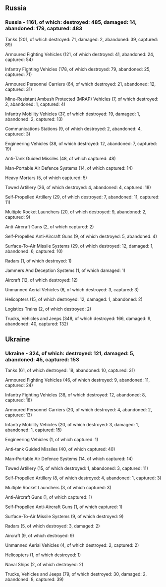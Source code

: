 
 
 ## Russia
 
 ### Russia - 1161, of which: destroyed: 485, damaged: 14, abandoned: 179, captured: 483

 

 

 Tanks (201, of which destroyed: 71, damaged: 2, abandoned: 39, captured: 89)

 Armoured Fighting Vehicles (121, of which destroyed: 41, abandoned: 24, captured: 54)

 Infantry Fighting Vehicles (178, of which destroyed: 79, abandoned: 25, captured: 71)

 Armoured Personnel Carriers (64, of which destroyed: 21, abandoned: 12, captured: 31)

 Mine-Resistant Ambush Protected (MRAP) Vehicles (7, of which destroyed: 2, abandoned: 1, captured: 4)

 Infantry Mobility Vehicles (37, of which destroyed: 19, damaged: 1, abandoned: 2, captured: 13)

 Communications Stations (9, of which destroyed: 2, abandoned: 4, captured: 3)

 Engineering Vehicles (38, of which destroyed: 12, abandoned: 7, captured: 19)

 Anti-Tank Guided Missiles (48, of which captured: 48)

 Man-Portable Air Defence Systems (14, of which captured: 14)

 Heavy Mortars (5, of which captured: 5)

 Towed Artillery (26, of which destroyed: 4, abandoned: 4, captured: 18)

 Self-Propelled Artillery (29, of which destroyed: 7, abandoned: 11, captured: 11)

 Multiple Rocket Launchers (20, of which destroyed: 9, abandoned: 2, captured: 9)

 Anti-Aircraft Guns (2, of which captured: 2)

 Self-Propelled Anti-Aircraft Guns (9, of which destroyed: 5, abandoned: 4)

 Surface-To-Air Missile Systems (29, of which destroyed: 12, damaged: 1, abandoned: 6, captured: 10)

 Radars (1, of which destroyed: 1)

 Jammers And Deception Systems (1, of which damaged: 1)

 Aircraft (12, of which destroyed: 12)

 Unmanned Aerial Vehicles (6, of which destroyed: 3, captured: 3)

 Helicopters (15, of which destroyed: 12, damaged: 1, abandoned: 2)

 Logistics Trains (2, of which destroyed: 2)

 Trucks, Vehicles and Jeeps (348, of which destroyed: 166, damaged: 9, abandoned: 40, captured: 132)

 
 
 ## Ukraine
 
 ### Ukraine - 324, of which: destroyed: 121, damaged: 5, abandoned: 45, captured: 153

 

 

 Tanks (61, of which destroyed: 18, abandoned: 10, captured: 31)

 Armoured Fighting Vehicles (46, of which destroyed: 9, abandoned: 11, captured: 24)

 Infantry Fighting Vehicles (38, of which destroyed: 12, abandoned: 8, captured: 18)

 Armoured Personnel Carriers (20, of which destroyed: 4, abandoned: 2, captured: 13)

 Infantry Mobility Vehicles (20, of which destroyed: 3, damaged: 1, abandoned: 1, captured: 15)

 Engineering Vehicles (1, of which captured: 1)

 Anti-tank Guided Missiles (40, of which captured: 40)

 Man-Portable Air Defence Systems (14, of which captured: 14)

 Towed Artillery (15, of which destroyed: 1, abandoned: 3, captured: 11)

 Self-Propelled Artillery (8, of which destroyed: 4, abandoned: 1, captured: 3)

 Multiple Rocket Launchers (3, of which captured: 3)

 Anti-Aircraft Guns (1, of which captured: 1)

 Self-Propelled Anti-Aircraft Guns (1, of which captured: 1)

 Surface-To-Air Missile Systems (9, of which destroyed: 9)

 

 

 Radars (5, of which destroyed: 3, damaged: 2)

 Aircraft (9, of which destroyed: 9)

 Unmanned Aerial Vehicles (4, of which destroyed: 2, captured: 2)

 Helicopters (1, of which destroyed: 1)

 Naval Ships (2, of which destroyed: 2)

 Trucks, Vehicles and Jeeps (79, of which destroyed: 30, damaged: 2, abandoned: 8, captured: 39)

